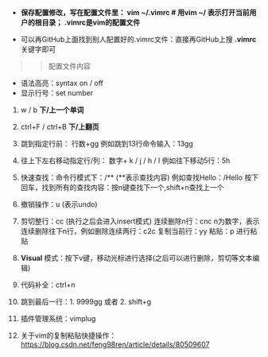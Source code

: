 + **保存配置修改，写在配置文件里：
    vim ~/.vimrc        # 用vim   ~/ 表示打开当前用户的根目录； .vimrc是vim的配置文件**

* 可以再GitHub上面找到别人配置好的.vimrc文件：直接再GitHub上搜 **.vimrc** 关键字即可


>> 配置文件内容
+ 语法高亮：syntax on / off
+ 显示行号：set number

1. w / b     **下/上一个单词**
2. ctrl+F / ctrl+B **下/上翻页**
3. 跳到指定行前： 行数+gg   例如跳到13行命令输入：13gg
4. 往上下左右移动指定行/列： 数字+ k / j / h / l    例如往下移动5行：5h
5. 快速查找：命令行模式下：/**  (**表示查找内容)    例如查找Hello：/Hello 
        按下回车，找到所有的查找内容：按n键查找下一个,shift+n查找上一个
6. 撤销操作：u (表示undo)
7. 剪切整行：cc (执行之后会进入insert模式)
     连续删除n行：cnc n为数字，表示连续删除往下n行，例如删除连续两行：c2c
     复制当前行：yy
     粘贴：p 进行粘贴

8. **Visual** 模式：按下v键，移动光标进行选择(之后可以进行删除，剪切等文本编辑)
9. 代码补全：ctrl+n 
10. 跳到最后一行：1. 9999gg 
        或者 2. shift+g

11. 插件管理系统：vimplug

12. 关于vim的复制粘贴快捷操作：https://blog.csdn.net/feng98ren/article/details/80509607